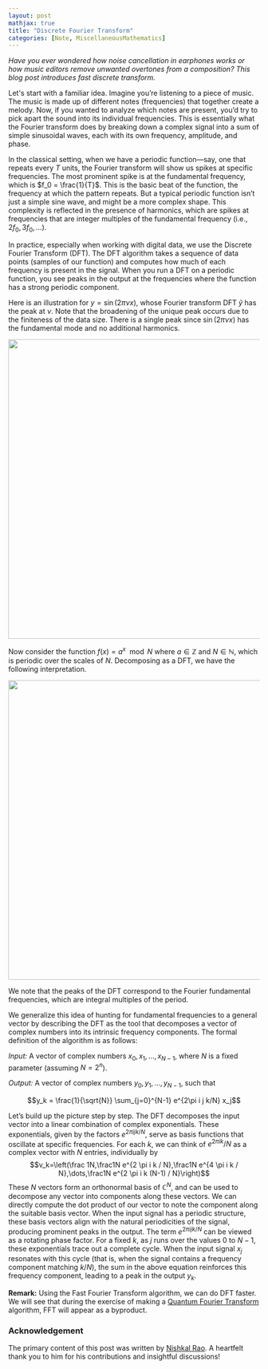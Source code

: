 ```yaml
---
layout: post
mathjax: true
title: "Discrete Fourier Transform"
categories: [Note, MiscellaneousMathematics]
---
```

*Have you ever wondered how noise cancellation in earphones works or how music editors remove unwanted overtones from a composition? This blog post introduces fast discrete transform.*

Let's start with a familiar idea. Imagine you’re listening to a piece of music. The music is made up of different notes (frequencies) that together create a melody. Now, if you wanted to analyze which notes are present, you’d try to pick apart the sound into its individual frequencies. This is essentially what the Fourier transform does by breaking down a complex signal into a sum of simple sinusoidal waves, each with its own frequency, amplitude, and phase.

In the classical setting, when we have a periodic function—say, one that repeats every $T$ units, the Fourier transform will show us spikes at specific frequencies. The most prominent spike is at the fundamental frequency, which is $f_0 = \frac{1}{T}$. This is the basic beat of the function, the frequency at which the pattern repeats. But a typical periodic function isn’t just a simple sine wave, and might be a more complex shape. This complexity is reflected in the presence of harmonics, which are spikes at frequencies that are integer multiples of the fundamental frequency (i.e., $2f_0, 3f_0, \dots$).

In practice, especially when working with digital data, we use the Discrete Fourier Transform (DFT). The DFT algorithm takes a sequence of data points (samples of our function) and computes how much of each frequency is present in the signal. When you run a DFT on a periodic function, you see peaks in the output at the frequencies where the function has a strong periodic component.

Here is an illustration for $y=\sin(2\pi\nu x)$, whose Fourier transform DFT $\tilde{y}$ has the peak at $\nu$. Note that the broadening of the unique peak occurs due to the finiteness of the data size. There is a single peak since $\sin(2\pi\nu x)$ has the fundamental mode and no additional harmonics.

<div class="image-container">
  <img src="{{ site.baseurl}}/images/Post12/P12_1.png" alt="" width="600" class="zoom-image">
</div>

Now consider the function $f(x)=a^x\mod N$ where $a\in\mathbb{Z}$ and $N\in\mathbb{N}$, which is periodic over the scales of $N$. Decomposing as a DFT, we have the following interpretation.

<div class="image-container">
  <img src="{{ site.baseurl}}/images/Post12/P12_2.png" alt="" width="600" class="zoom-image">
</div>

We note that the peaks of the DFT correspond to the Fourier fundamental frequencies, which are integral multiples of the period.

We generalize this idea of hunting for fundamental frequencies to a general vector by describing the DFT as the tool that decomposes a vector of complex numbers into its intrinsic frequency components. The formal definition of the algorithm is as follows:

*Input:* A vector of complex numbers $x_0, x_1, \dots, x_{N-1}$, where $N$ is a fixed parameter (assuming $N = 2^n$).

*Output:* A vector of complex numbers $y_0, y_1, \dots, y_{N-1}$, such that

$$y_k = \frac{1}{\sqrt{N}} \sum_{j=0}^{N-1} e^{2\pi i j k/N} x_j$$

Let’s build up the picture step by step. The DFT decomposes the input vector into a linear combination of complex exponentials. These exponentials, given by the factors $e^{2\pi i j k/N}$, serve as basis functions that oscillate at specific frequencies. For each $k$, we can think of $e^{2\pi i k}/N$ as a complex vector with $N$ entries, individually by $$v_k=\left(\frac 1N,\frac1N e^{2 \pi i k / N},\frac1N e^{4 \pi i k / N},\dots,\frac1N e^{2 \pi i k (N-1) / N}\right)$$
These $N$ vectors form an orthonormal basis of $\mathbb{C}^N$, and can be used to decompose any vector into components along these vectors. We can directly compute the dot product of our vector to note the component along the suitable basis vector. When the input signal has a periodic structure, these basis vectors align with the natural periodicities of the signal, producing prominent peaks in the output. The term $e^{2\pi i  j k/N}$ can be viewed as a rotating phase factor. For a fixed $k$, as $j$ runs over the values $0$ to $N-1$, these exponentials trace out a complete cycle. When the input signal $x_j$ resonates with this cycle (that is, when the signal contains a frequency component matching $k/N$), the sum in the above equation reinforces this frequency component, leading to a peak in the output $y_k$.

**Remark:** Using the Fast Fourier Transform algorithm, we can do DFT faster. We will see that during the exercise of making a [Quantum Fourier Transform](https://o-qcblog.github.io/note/quantumcomputing/Quantum-Fourier-Transformation/) algorithm, FFT will appear as a byproduct. 

### Acknowledgement

The primary content of this post was written by [Nishkal Rao](https://github.com/nishkalrao20). A heartfelt thank you to him for his contributions and insightful discussions!

<html>
  <head>
    <title>Discrete Fourier Transform</title>
    <script type="application/ld+json">
    {
      "@context": "https://schema.org",
      "@type": "BlogPosting",
      "headline": "Discrete Fourier Transform",
      "image": [
        ""
       ],
      "datePublished": "2025-03-01T08:00:00+05:30",
      "dateModified": "2025-03-01T08:00:00+05:30",
      "author": [{
          "@type": "Person",
          "name": "Padmapriya S",
          "url": "https://o-qcblog.github.io/about/"
        }]
    }
    </script>
  </head>
  <body>
  </body>
</html>
